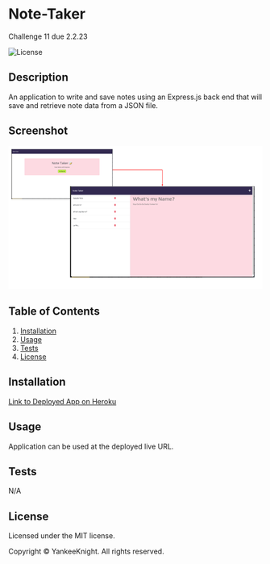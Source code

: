 # Note-Taker
Challenge 11 due 2.2.23

![License](https://img.shields.io/badge/license-MIT-blue.svg)

## Description
An application to write and save notes using an Express.js back end that will save and retrieve note data from a JSON file.

## Screenshot
![Screenshot](./public/assets/images/screenshots.png)

## Table of Contents
1. [Installation](#installation)
2. [Usage](#usage)
3. [Tests](#tests)
4. [License](#license)

## Installation
[Link to Deployed App on Heroku](https://shielded-cliffs-75455.herokuapp.com/) 

## Usage
Application can be used at the deployed live URL.

## Tests
N/A

## License

Licensed under the MIT license.

Copyright © YankeeKnight. All rights reserved.
